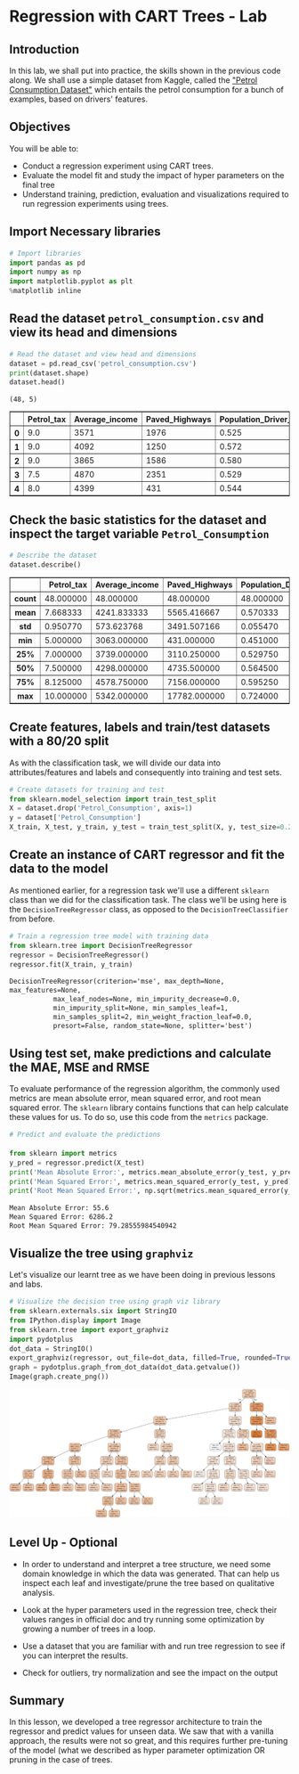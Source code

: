 
# Regression with CART Trees - Lab

## Introduction

In this lab, we shall put into practice, the skills shown in the previous code along. We shall use a simple dataset from Kaggle, called the ["Petrol Consumption Dataset"](https://www.kaggle.com/harinir/petrol-consumption) which entails the petrol consumption for a bunch of examples, based on drivers' features.

## Objectives
You will be able to:
- Conduct a regression experiment using CART trees.
- Evaluate the model fit and study the impact of hyper parameters on the final tree
- Understand training, prediction, evaluation and visualizations required to run regression experiments using trees. 

## Import Necessary libraries 


```python
# Import libraries 
import pandas as pd  
import numpy as np  
import matplotlib.pyplot as plt  
%matplotlib inline

```

## Read the dataset `petrol_consumption.csv` and view its head and dimensions


```python
# Read the dataset and view head and dimensions
dataset = pd.read_csv('petrol_consumption.csv')  
print(dataset.shape)
dataset.head()
```

    (48, 5)





<div>
<style scoped>
    .dataframe tbody tr th:only-of-type {
        vertical-align: middle;
    }

    .dataframe tbody tr th {
        vertical-align: top;
    }

    .dataframe thead th {
        text-align: right;
    }
</style>
<table border="1" class="dataframe">
  <thead>
    <tr style="text-align: right;">
      <th></th>
      <th>Petrol_tax</th>
      <th>Average_income</th>
      <th>Paved_Highways</th>
      <th>Population_Driver_licence(%)</th>
      <th>Petrol_Consumption</th>
    </tr>
  </thead>
  <tbody>
    <tr>
      <th>0</th>
      <td>9.0</td>
      <td>3571</td>
      <td>1976</td>
      <td>0.525</td>
      <td>541</td>
    </tr>
    <tr>
      <th>1</th>
      <td>9.0</td>
      <td>4092</td>
      <td>1250</td>
      <td>0.572</td>
      <td>524</td>
    </tr>
    <tr>
      <th>2</th>
      <td>9.0</td>
      <td>3865</td>
      <td>1586</td>
      <td>0.580</td>
      <td>561</td>
    </tr>
    <tr>
      <th>3</th>
      <td>7.5</td>
      <td>4870</td>
      <td>2351</td>
      <td>0.529</td>
      <td>414</td>
    </tr>
    <tr>
      <th>4</th>
      <td>8.0</td>
      <td>4399</td>
      <td>431</td>
      <td>0.544</td>
      <td>410</td>
    </tr>
  </tbody>
</table>
</div>



## Check the basic statistics for the dataset and inspect the target variable `Petrol_Consumption`


```python
# Describe the dataset
dataset.describe()  
```




<div>
<style scoped>
    .dataframe tbody tr th:only-of-type {
        vertical-align: middle;
    }

    .dataframe tbody tr th {
        vertical-align: top;
    }

    .dataframe thead th {
        text-align: right;
    }
</style>
<table border="1" class="dataframe">
  <thead>
    <tr style="text-align: right;">
      <th></th>
      <th>Petrol_tax</th>
      <th>Average_income</th>
      <th>Paved_Highways</th>
      <th>Population_Driver_licence(%)</th>
      <th>Petrol_Consumption</th>
    </tr>
  </thead>
  <tbody>
    <tr>
      <th>count</th>
      <td>48.000000</td>
      <td>48.000000</td>
      <td>48.000000</td>
      <td>48.000000</td>
      <td>48.000000</td>
    </tr>
    <tr>
      <th>mean</th>
      <td>7.668333</td>
      <td>4241.833333</td>
      <td>5565.416667</td>
      <td>0.570333</td>
      <td>576.770833</td>
    </tr>
    <tr>
      <th>std</th>
      <td>0.950770</td>
      <td>573.623768</td>
      <td>3491.507166</td>
      <td>0.055470</td>
      <td>111.885816</td>
    </tr>
    <tr>
      <th>min</th>
      <td>5.000000</td>
      <td>3063.000000</td>
      <td>431.000000</td>
      <td>0.451000</td>
      <td>344.000000</td>
    </tr>
    <tr>
      <th>25%</th>
      <td>7.000000</td>
      <td>3739.000000</td>
      <td>3110.250000</td>
      <td>0.529750</td>
      <td>509.500000</td>
    </tr>
    <tr>
      <th>50%</th>
      <td>7.500000</td>
      <td>4298.000000</td>
      <td>4735.500000</td>
      <td>0.564500</td>
      <td>568.500000</td>
    </tr>
    <tr>
      <th>75%</th>
      <td>8.125000</td>
      <td>4578.750000</td>
      <td>7156.000000</td>
      <td>0.595250</td>
      <td>632.750000</td>
    </tr>
    <tr>
      <th>max</th>
      <td>10.000000</td>
      <td>5342.000000</td>
      <td>17782.000000</td>
      <td>0.724000</td>
      <td>968.000000</td>
    </tr>
  </tbody>
</table>
</div>



## Create features, labels and train/test datasets with a 80/20 split

As with the classification task, we will divide our data into attributes/features and labels and consequently into training and test sets.


```python
# Create datasets for training and test
from sklearn.model_selection import train_test_split 
X = dataset.drop('Petrol_Consumption', axis=1)  
y = dataset['Petrol_Consumption']  
X_train, X_test, y_train, y_test = train_test_split(X, y, test_size=0.2, random_state=0)
```

## Create an instance of CART regressor and fit the data to the model 

As mentioned earlier, for a regression task we'll use a different `sklearn` class than we did for the classification task. The class we'll be using here is the `DecisionTreeRegressor` class, as opposed to the `DecisionTreeClassifier` from before.


```python
# Train a regression tree model with training data 
from sklearn.tree import DecisionTreeRegressor  
regressor = DecisionTreeRegressor()  
regressor.fit(X_train, y_train)  
```




    DecisionTreeRegressor(criterion='mse', max_depth=None, max_features=None,
               max_leaf_nodes=None, min_impurity_decrease=0.0,
               min_impurity_split=None, min_samples_leaf=1,
               min_samples_split=2, min_weight_fraction_leaf=0.0,
               presort=False, random_state=None, splitter='best')



 ## Using test set, make predictions and calculate the MAE, MSE and RMSE
 
To evaluate performance of the regression algorithm, the commonly used metrics are mean absolute error, mean squared error, and root mean squared error. The `sklearn` library contains functions that can help calculate these values for us. To do so, use this code from the `metrics` package.


```python
# Predict and evaluate the predictions

from sklearn import metrics
y_pred = regressor.predict(X_test) 
print('Mean Absolute Error:', metrics.mean_absolute_error(y_test, y_pred))  
print('Mean Squared Error:', metrics.mean_squared_error(y_test, y_pred))  
print('Root Mean Squared Error:', np.sqrt(metrics.mean_squared_error(y_test, y_pred)))
```

    Mean Absolute Error: 55.6
    Mean Squared Error: 6286.2
    Root Mean Squared Error: 79.28555984540942


## Visualize the tree using `graphviz`

Let's visualize our learnt tree as we have been doing in previous lessons and labs. 


```python
# Visualize the decision tree using graph viz library 
from sklearn.externals.six import StringIO  
from IPython.display import Image  
from sklearn.tree import export_graphviz
import pydotplus
dot_data = StringIO()
export_graphviz(regressor, out_file=dot_data, filled=True, rounded=True,special_characters=True)
graph = pydotplus.graph_from_dot_data(dot_data.getvalue())  
Image(graph.create_png())
```




![png](index_files/index_14_0.png)



## Level Up - Optional 

- In order to understand and interpret a tree structure, we need some domain knowledge in which the data was generated. That can help us inspect each leaf and investigate/prune the tree based on qualitative analysis. 

- Look at the hyper parameters used in the regression tree, check their values ranges in official doc and try running some optimization by growing a number of trees in a loop. 

- Use a dataset that you are familiar with and run tree regression to see if you can interpret the results.

- Check for outliers, try normalization and see the impact on the output 

## Summary 

In this lesson, we developed a tree regressor architecture to train the regressor and predict values for unseen data. We saw that with a vanilla approach, the results were not so great, and this requires further pre-tuning of the model (what we described as hyper parameter optimization OR pruning in the case of trees. 
